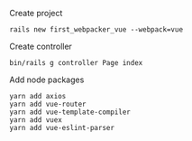 Create project
```
rails new first_webpacker_vue --webpack=vue
```

Create controller
```
bin/rails g controller Page index
```

Add node packages
```
yarn add axios
yarn add vue-router
yarn add vue-template-compiler
yarn add vuex
yarn add vue-eslint-parser
```
